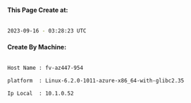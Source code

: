 
   
#### This Page Create at:

```bash

2023-09-16 - 03:28:23 UTC

```

#### Create By Machine:

```bash

Host Name : fv-az447-954

platform  : Linux-6.2.0-1011-azure-x86_64-with-glibc2.35

Ip Local  : 10.1.0.52

```

